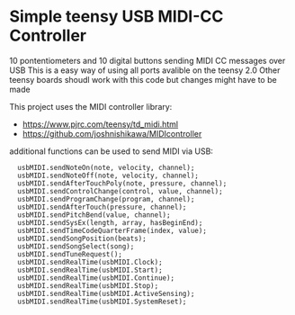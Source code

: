 # Simple teensy USB MIDI-CC Controller
10 pontentiometers and 10 digital buttons sending MIDI CC messages over USB
This is a easy way of using all ports avalible on the teensy 2.0
Other teensy boards shoudl work with this code but changes might have to be made

This project uses the MIDI controller library: 
  * https://www.pjrc.com/teensy/td_midi.html
  * https://github.com/joshnishikawa/MIDIcontroller
  
  
  additional functions can be used to send MIDI via USB:
  ```
    usbMIDI.sendNoteOn(note, velocity, channel);
    usbMIDI.sendNoteOff(note, velocity, channel);
    usbMIDI.sendAfterTouchPoly(note, pressure, channel);
    usbMIDI.sendControlChange(control, value, channel);
    usbMIDI.sendProgramChange(program, channel);
    usbMIDI.sendAfterTouch(pressure, channel);
    usbMIDI.sendPitchBend(value, channel);
    usbMIDI.sendSysEx(length, array, hasBeginEnd);
    usbMIDI.sendTimeCodeQuarterFrame(index, value);
    usbMIDI.sendSongPosition(beats);
    usbMIDI.sendSongSelect(song);
    usbMIDI.sendTuneRequest();
    usbMIDI.sendRealTime(usbMIDI.Clock);
    usbMIDI.sendRealTime(usbMIDI.Start);
    usbMIDI.sendRealTime(usbMIDI.Continue);
    usbMIDI.sendRealTime(usbMIDI.Stop);
    usbMIDI.sendRealTime(usbMIDI.ActiveSensing);
    usbMIDI.sendRealTime(usbMIDI.SystemReset);
```
